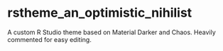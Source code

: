 # rstheme_an_optimistic_nihilist
A custom R Studio theme based on Material Darker and Chaos. Heavily commented for easy editing. 
